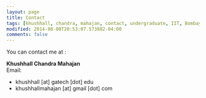 ```yaml
---
layout: page
title: Contact
tags: [khushhall, chandra, mahajan, contact, undergraduate, IIT, Bombay, Microsoft Research]
modified: 2014-08-08T20:53:07.573882-04:00
comments: false
---
```


You can contact me at :

**Khushhall Chandra Mahajan**  
Email:  

* khushhall [at] gatech [dot] edu
* khushhallmahajan [at] gmail [dot] com

<!-- Address:  
226,H-6,  
IIT-Bombay,  
Mumbai,  
Maharashtra, IN - 400076.   -->